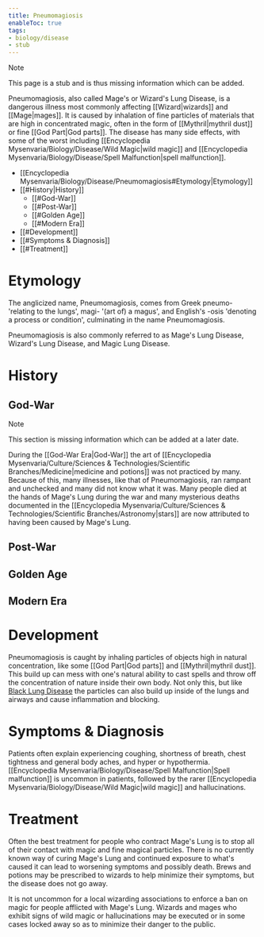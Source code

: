 ```yaml
---
title: Pneumomagiosis
enableToc: true
tags:
- biology/disease
- stub
---
```


> [!note]
> This page is a stub and is thus missing information which can be added.


Pneumomagiosis, also called Mage's or Wizard's Lung Disease, is a dangerous illness most commonly affecting [[Wizard|wizards]] and [[Mage|mages]]. It is caused by inhalation of fine particles of materials that are high in concentrated magic, often in the form of [[Mythril|mythril dust]] or fine [[God Part|God parts]]. The disease has many side effects, with some of the worst including [[Encyclopedia Mysenvaria/Biology/Disease/Wild Magic|wild magic]] and [[Encyclopedia Mysenvaria/Biology/Disease/Spell Malfunction|spell malfunction]].

- [[Encyclopedia Mysenvaria/Biology/Disease/Pneumomagiosis#Etymology|Etymology]]
- [[#History|History]]
	- [[#God-War]]
	- [[#Post-War]]
	- [[#Golden Age]]
	- [[#Modern Era]]
- [[#Development]]
- [[#Symptoms & Diagnosis]]
- [[#Treatment]]

# Etymology
The anglicized name, Pneumomagiosis, comes from Greek pneumo- 'relating to the lungs', magi- '(art of) a magus', and English's -osis 'denoting a process or condition', culminating in the name Pneumomagiosis.

Pneumomagiosis is also commonly referred to as Mage's Lung Disease, Wizard's Lung Disease, and Magic Lung Disease.

# History
## God-War
> [!note]
This section is missing information which can be added at a later date.

During the [[God-War Era|God-War]] the art of [[Encyclopedia Mysenvaria/Culture/Sciences & Technologies/Scientific Branches/Medicine|medicine and potions]] was not practiced by many. Because of this, many illnesses, like that of Pneumomagiosis, ran rampant and unchecked and many did not know what it was. Many people died at the hands of Mage's Lung during the war and many mysterious deaths documented in the [[Encyclopedia Mysenvaria/Culture/Sciences & Technologies/Scientific Branches/Astronomy|stars]] are now attributed to having been caused by Mage's Lung.

## Post-War

## Golden Age

## Modern Era

# Development
Pneumomagiosis is caught by inhaling particles of objects high in natural concentration, like some [[God Part|God parts]] and [[Mythril|mythril dust]]. This build up can mess with one's natural ability to cast spells and throw off the concentration of nature inside their own body. Not only this, but like [Black Lung Disease](https://en.wikipedia.org/wiki/Black_lung_disease#Pathogenesis) the particles can also build up inside of the lungs and airways and cause inflammation and blocking. 

# Symptoms & Diagnosis
Patients often explain experiencing coughing, shortness of breath, chest tightness and general body aches, and hyper or hypothermia. [[Encyclopedia Mysenvaria/Biology/Disease/Spell Malfunction|Spell malfunction]] is uncommon in patients, followed by the rarer [[Encyclopedia Mysenvaria/Biology/Disease/Wild Magic|wild magic]] and hallucinations. 

# Treatment
Often the best treatment for people who contract Mage's Lung is to stop all of their contact with magic and fine magical particles. There is no currently known way of curing Mage's Lung and continued exposure to what's caused it can lead to worsening symptoms and possibly death. Brews and potions may be prescribed to wizards to help minimize their symptoms, but the disease does not go away.

It is not uncommon for a local wizarding associations to enforce a ban on magic for people afflicted with Mage's Lung. Wizards and mages who exhibit signs of wild magic or hallucinations may be executed or in some cases locked away so as to minimize their danger to the public.